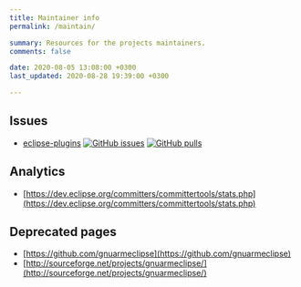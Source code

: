 ```yaml
---
title: Maintainer info
permalink: /maintain/

summary: Resources for the projects maintainers.
comments: false

date: 2020-08-05 13:08:00 +0300
last_updated: 2020-08-28 19:39:00 +0300

---
```


## Issues

- [eclipse-plugins](https://github.com/eclipse-embed-cdt/eclipse-plugins/)
[![GitHub issues](https://img.shields.io/github/issues/eclipse-embed-cdt/eclipse-plugins.svg)](https://github.com/eclipse-embed-cdt/eclipse-plugins/issues/)
[![GitHub pulls](https://img.shields.io/github/issues-pr/eclipse-embed-cdt/eclipse-plugins.svg)](https://github.com/eclipse-embed-cdt/eclipse-plugins/pulls/)

## Analytics

- [https://dev.eclipse.org/committers/committertools/stats.php](https://dev.eclipse.org/committers/committertools/stats.php)

## Deprecated pages

- [https://github.com/gnuarmeclipse](https://github.com/gnuarmeclipse)
- [http://sourceforge.net/projects/gnuarmeclipse/](http://sourceforge.net/projects/gnuarmeclipse/)
